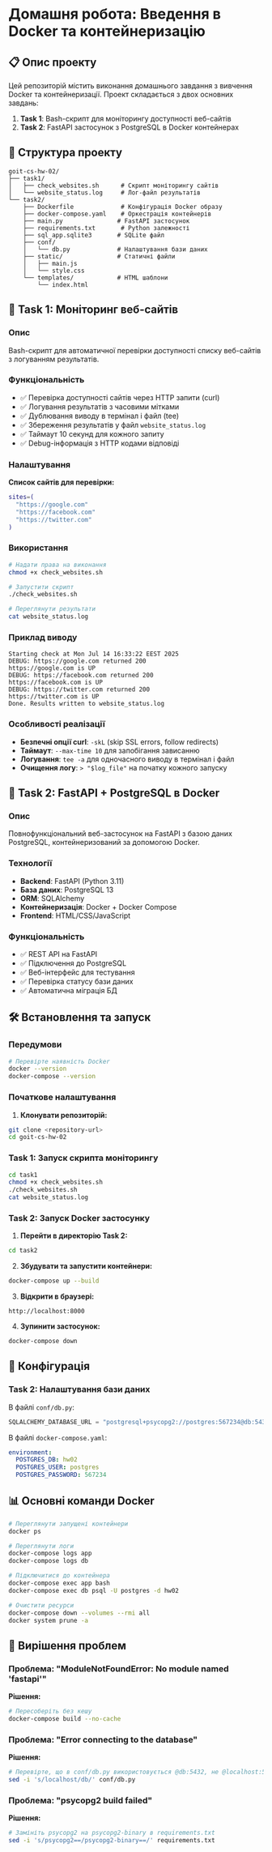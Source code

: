 # Домашня робота: Введення в Docker та контейнеризацію

## 📋 Опис проекту

Цей репозиторій містить виконання домашнього завдання з вивчення Docker та контейнеризації. Проект складається з двох основних завдань:

1. **Task 1**: Bash-скрипт для моніторингу доступності веб-сайтів
2. **Task 2**: FastAPI застосунок з PostgreSQL в Docker контейнерах

## 📁 Структура проекту

```
goit-cs-hw-02/
├── task1/
│   ├── check_websites.sh      # Скрипт моніторингу сайтів
│   └── website_status.log     # Лог-файл результатів
└── task2/
    ├── Dockerfile             # Конфігурація Docker образу
    ├── docker-compose.yaml    # Оркестрація контейнерів
    ├── main.py               # FastAPI застосунок
    ├── requirements.txt       # Python залежності
    ├── sql_app.sqlite3       # SQLite файл
    ├── conf/
    │   └── db.py             # Налаштування бази даних
    ├── static/               # Статичні файли
    │   ├── main.js
    │   └── style.css
    └── templates/            # HTML шаблони
        └── index.html
```

## 🚀 Task 1: Моніторинг веб-сайтів

### Опис
Bash-скрипт для автоматичної перевірки доступності списку веб-сайтів з логуванням результатів.

### Функціональність
- ✅ Перевірка доступності сайтів через HTTP запити (curl)
- ✅ Логування результатів з часовими мітками
- ✅ Дублювання виводу в термінал і файл (tee)
- ✅ Збереження результатів у файл `website_status.log`
- ✅ Таймаут 10 секунд для кожного запиту
- ✅ Debug-інформація з HTTP кодами відповіді

### Налаштування

**Список сайтів для перевірки:**
```bash
sites=(
  "https://google.com"
  "https://facebook.com" 
  "https://twitter.com"
)
```

### Використання

```bash
# Надати права на виконання
chmod +x check_websites.sh

# Запустити скрипт
./check_websites.sh

# Переглянути результати
cat website_status.log
```

### Приклад виводу
```
Starting check at Mon Jul 14 16:33:22 EEST 2025
DEBUG: https://google.com returned 200
https://google.com is UP
DEBUG: https://facebook.com returned 200
https://facebook.com is UP
DEBUG: https://twitter.com returned 200
https://twitter.com is UP
Done. Results written to website_status.log
```

### Особливості реалізації
- **Безпечні опції curl**: `-skL` (skip SSL errors, follow redirects)
- **Таймаут**: `--max-time 10` для запобігання зависанню
- **Логування**: `tee -a` для одночасного виводу в термінал і файл
- **Очищення логу**: `> "$log_file"` на початку кожного запуску

## 🐳 Task 2: FastAPI + PostgreSQL в Docker

### Опис
Повнофункціональний веб-застосунок на FastAPI з базою даних PostgreSQL, контейнеризований за допомогою Docker.

### Технології
- **Backend**: FastAPI (Python 3.11)
- **База даних**: PostgreSQL 13
- **ORM**: SQLAlchemy
- **Контейнеризація**: Docker + Docker Compose
- **Frontend**: HTML/CSS/JavaScript

### Функціональність
- ✅ REST API на FastAPI
- ✅ Підключення до PostgreSQL
- ✅ Веб-інтерфейс для тестування
- ✅ Перевірка статусу бази даних
- ✅ Автоматична міграція БД

## 🛠️ Встановлення та запуск

### Передумови
```bash
# Перевірте наявність Docker
docker --version
docker-compose --version
```

### Початкове налаштування

1. **Клонувати репозиторій:**
```bash
git clone <repository-url>
cd goit-cs-hw-02
```

### Task 1: Запуск скрипта моніторингу

```bash
cd task1
chmod +x check_websites.sh
./check_websites.sh
cat website_status.log
```

### Task 2: Запуск Docker застосунку

1. **Перейти в директорію Task 2:**
```bash
cd task2
```

2. **Збудувати та запустити контейнери:**
```bash
docker-compose up --build
```

3. **Відкрити в браузері:**
```
http://localhost:8000
```

4. **Зупинити застосунок:**
```bash
docker-compose down
```

## 🔧 Конфігурація

### Task 2: Налаштування бази даних

В файлі `conf/db.py`:
```python
SQLALCHEMY_DATABASE_URL = "postgresql+psycopg2://postgres:567234@db:5432/hw02"
```

В файлі `docker-compose.yaml`:
```yaml
environment:
  POSTGRES_DB: hw02
  POSTGRES_USER: postgres
  POSTGRES_PASSWORD: 567234
```

## 📊 Основні команди Docker

```bash
# Переглянути запущені контейнери
docker ps

# Переглянути логи
docker-compose logs app
docker-compose logs db

# Підключитися до контейнера
docker-compose exec app bash
docker-compose exec db psql -U postgres -d hw02

# Очистити ресурси
docker-compose down --volumes --rmi all
docker system prune -a
```

## 🐛 Вирішення проблем

### Проблема: "ModuleNotFoundError: No module named 'fastapi'"
**Рішення:**
```bash
# Пересоберіть без кешу
docker-compose build --no-cache
```

### Проблема: "Error connecting to the database"
**Рішення:**
```bash
# Перевірте, що в conf/db.py використовується @db:5432, не @localhost:5432
sed -i 's/localhost/db/' conf/db.py
```

### Проблема: "psycopg2 build failed"
**Рішення:**
```bash
# Замініть psycopg2 на psycopg2-binary в requirements.txt
sed -i 's/psycopg2==/psycopg2-binary==/' requirements.txt
